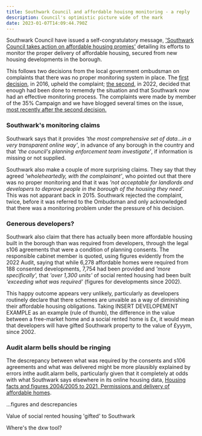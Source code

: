 ```yaml
---
title: Southwark Council and affordable houisng monitoring - a reply
description: Council's optimistic picture wide of the mark
date: 2023-01-07T14:09:44.790Z
---
```

Southwark Council have issued a self-congratulatory message, ['Southwark Council takes action on affordable housing promies'](https://www.southwark.gov.uk/news/2022/dec/southwark-council-takes-action-on-affordable-homes-promises#:~:text=21%20December%202022,fulfil%20their%20affordable%20housing%20commitments.) detailing its efforts to monitor the proper delivery of affordable housing, secured from new housing developments in the borough.

This follows two decisions from the local government ombudsman on complaints that there was no proper monitoring system in place.  The [first decision](https://www.35percent.org/img/LGOFinalDecisionSOR.pdf), in 2016, upheld the complaint; [ the second](https://www.lgo.org.uk/decisions/planning/other/21-009-646), in 2022, decided that enough had been  done to rememdy the situation and that Southwark now had an effective monitoring process.  The complaints were made by member of the 35% Campaign and we have blogged several times on the issue, [most recently after the second decision.](https://www.35percent.org/posts/ombudsman-rejects-affordable-housing-complaint-against-southwark/)

### Southwark's monitoring claims

Southwark says that it provides *'the most comprehensive set of data...in a very transparent online way'*, in advance of any borough in the country and that *'the council's planning enforcement team investigate'*, if information is missing or not supplied.

Southwark also make a couple of more surprising claims.  They say that they agreed *'wholeheartedly, with the complainant'*, who pointed out that there was no proper monitoring and that it was *'not acceptable for landlords and developers to deprove people in the borough of the housing they need'.*  This was not apparant back in 2015.  Southwark rejected the complaint, twice, before it was referred to the Ombudsman and only acknowledged that there was a monitoring problem under the pressure of his decision.

### Generous developers?

Southwark also claim that there has actually been more affordable housing built in the borough than was required from developers, through the legal s106 agreements that were a condition of planning consents.  The responsible cabinet member is quoted, using figures evidently from the 2022 Audit, saying that while 6,278 affordable homes were required from 188 consented developments, 7,754 had been provided and *'more specifically',* that *'over 1,300 units'* of social rented housing had been built *'exceeding what was required'* (figures for developments since 2002).

This happy outcome appears very unlikely, particularly as developers routinely declare that there schemes are unvaible as a way of diminishing their affordable housing obligations.  Taking INSERT DEVELOPEMENT EXAMPLE as an example (rule of thumb), the difference in the value between a free-market home and a social rented home is  £x, it would mean that developers will have gifted Southwark property to the value of £yyym, since 2002.

### Audit alarm bells should be ringing

The descrepancy between what was required by the consents and s106 agreements and what was delivered might be more plausibly explained by errors inthe audit.alarm bells, particularly given that it completely at odds with what Southwark says elsewhere in its online housing data, [Housing facts and figures 2004/2005 to 2021, Permissions and delivery of affordable homes](<Housing facts and figures 2004/2005 to 2021 Permissions and delivery of affordable homes>).

...figures and descrepancies

Value of social rented housing 'gifted' to Southwark

Where's the dxw tool?